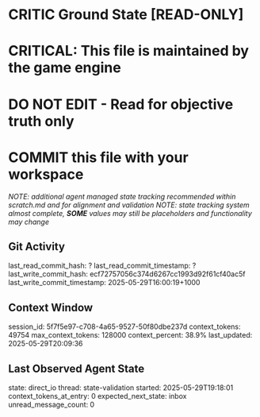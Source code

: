 # CRITIC Ground State [READ-ONLY]
# CRITICAL: This file is maintained by the game engine
# DO NOT EDIT - Read for objective truth only
# COMMIT this file with your workspace
*NOTE: additional agent managed state tracking recommended within scratch.md and for alignment and validation*
*NOTE: state tracking system almost complete, **SOME** values may still be placeholders and functionality may change*

## Git Activity
last_read_commit_hash: ?
last_read_commit_timestamp: ?
last_write_commit_hash: ecf72757056c374d6267cc1993d92f61cf40ac5f
last_write_commit_timestamp: 2025-05-29T16:00:19+1000

## Context Window
session_id: 5f7f5e97-c708-4a65-9527-50f80dbe237d
context_tokens: 49754
max_context_tokens: 128000
context_percent: 38.9%
last_updated: 2025-05-29T20:09:36

## Last Observed Agent State
state: direct_io
thread: state-validation
started: 2025-05-29T19:18:01
context_tokens_at_entry: 0
expected_next_state: inbox
unread_message_count: 0
